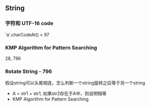 ## String

### 字符和 UTF-16 code
'a'.charCodeAt() = 97

### KMP Algorithm for Pattern Searching


28, 796

### Rotate String - 796
假设string可以头尾相连，怎么判断一个string旋转之后等于另一个string
* A = str1 + str1, 如果str2存在于A中，则说明相等
* KMP Algorithm for Pattern Searching

